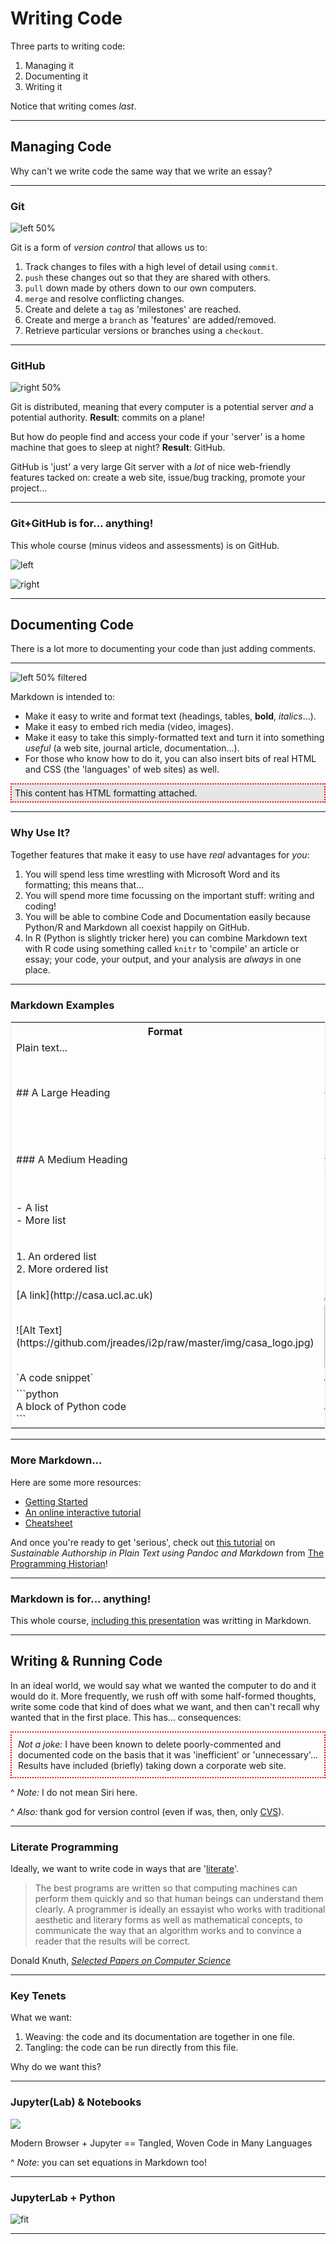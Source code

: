 # Writing Code

Three parts to writing code:

1. Managing it
2. Documenting it
3. Writing it

Notice that writing comes *last*.

---

## Managing Code

Why can't we write code the same way that we write an essay?

---

### Git

![left 50%](https://github.com/jreades/i2p/raw/master/lectures/img/Git.png)

Git is a form of *version control* that allows us to:

1. Track changes to files with a high level of detail using `commit`.
2. `push` these changes out so that they are shared with others.
3. `pull` down made by others down to our own computers.
4. `merge` and resolve conflicting changes.
5. Create and delete a `tag` as 'milestones' are reached.
6. Create and merge a `branch` as 'features' are added/removed.
7. Retrieve particular versions or branches using a `checkout`.

---

### GitHub

![right 50%](https://github.com/jreades/i2p/raw/master/lectures/img/Octocat.png)

Git is distributed, meaning that every computer is a potential server *and* a potential authority. **Result**: commits on a plane!

But how do people find and access your code if your 'server' is a home machine that goes to sleep at night? **Result**: GitHub.

GitHub is 'just' a very large Git server with a *lot* of nice web-friendly features tacked on: create a web site, issue/bug tracking, promote your project... 

---

### Git+GitHub is for... anything!

This whole course (minus videos and assessments) is on GitHub.

![left](https://github.com/jreades/i2p/raw/master/lectures/img/i2p.png)

![right](https://github.com/jreades/i2p/raw/master/lectures/img/i2p.png)

---

## Documenting Code

There is a lot more to documenting your code than just adding comments.

---

![left 50% filtered](https://github.com/jreades/i2p/raw/master/lectures/img/Markdown.png)

Markdown is intended to:

- Make it easy to write and format text (headings, tables, **bold**, *italics*...).
- Make it easy to embed rich media (video, images).
- Make it easy to take this simply-formatted text and turn it into something *useful* (a web site, journal article, documentation...).
- For those who know how to do it, you can also insert bits of real HTML and CSS (the 'languages' of web sites) as well.

<div style="border: dotted 2px red; padding: 5px; background-color: rgb(230,230,230)">This content has HTML formatting attached.</div>

---

### Why Use It?

Together features that make it easy to use have *real* advantages for *you*:

1. You will spend less time wrestling with Microsoft Word and its formatting; this means that...
2. You will spend more time focussing on the important stuff: writing and coding!
3. You will be able to combine Code and Documentation easily because Python/R and Markdown all coexist happily on GitHub.
4. In R (Python is slightly tricker here) you can combine Markdown text with R code using something called `knitr` to 'compile' an article or essay; your code, your output, and your analysis are *always* in one place.

---

### Markdown Examples

<table style="border: solid 1px rgb(230,230,230)">
  <tr>
    <th>Format</th><th>Output</th>
  </tr><tr>
    <td>Plain text...</td><td>Plain text</td>
	</tr><tr>
  	<td>## A Large Heading</td><td><h2>A Large Heading</h2></td>
  </tr><tr>
  	<td>### A Medium Heading</td><td><h3>A Medium Heading</h3></td>
  </tr><tr>
  	<td>- A list<br />- More list</td><td><ul>
  		<li>A list</li>
  		<li>More list</li>
  	</ul></td>
  </tr><tr>
  	<td>1. An ordered list<br />2. More ordered list</td>
  	<td><ol>
      <li>An ordered list</li>
      <li>More ordered list</li>
      </ol></td>
  </tr><tr>
  	<td>[A link](http://casa.ucl.ac.uk)</td><td><a href="http://casa.ucl.ac.uk">A link</a></td>
  </tr><tr>
  	<td>![Alt Text](https://github.com/jreades/i2p/raw/master/img/casa_logo.jpg)</td><td><img src="https://github.com/jreades/i2p/raw/master/img/casa_logo.jpg" width="100" /></td>
  </tr><tr>
  	<td>`A code snippet`</td><td><tt>A code snippet</tt></td>
  </tr><tr>
  	<td>```python<br />
  	A block of Python code<br />
    ```
  	</td><td>
<pre>
A block of Python code</pre></td>
  </tr>
</table>

---

### More Markdown...

Here are some more resources:

- [Getting Started](https://www.markdownguide.org/getting-started/)
- [An online interactive tutorial](https://www.markdowntutorial.com)
- [Cheatsheet](https://github.com/adam-p/markdown-here/wiki/Markdown-Cheatsheet)

And once you're ready to get 'serious', check out [this tutorial](https://programminghistorian.org/en/lessons/sustainable-authorship-in-plain-text-using-pandoc-and-markdown) on *Sustainable Authorship in Plain Text using Pandoc and Markdown* from [The Programming  Historian](https://programminghistorian.org/en/lessons/)!

---

### Markdown is for... anything!

This whole course, [including this presentation](https://github.com/jreades/i2p/blob/master/lectures/1.3-Writing_Code.md) was writting in Markdown.

---

## Writing & Running Code

In an ideal world, we would say what we wanted the computer to do and it would do it. More frequently, we rush off with some half-formed thoughts, write some code that kind of does what we want, and then can't recall why wanted that in the first place. This has... consequences:

<div style="border: dotted 2px red; padding: 10px; text-weight: stronger"><em>Not a joke:</em> I have been known to delete poorly-commented and documented code on the basis that it was 'inefficient' or 'unnecessary'... Results have included (briefly) taking down a corporate web site.</div>

^ *Note:* I do not mean Siri here.

^ *Also:* thank god for version control (even if was, then, only [CVS](https://www.gnu.org/software/trans-coord/manual/cvs/cvs.html)).

---

### Literate Programming

Ideally, we want to write code in ways that are '[literate](https://en.wikipedia.org/wiki/Literate_programming)'. 

> The best programs are written so that computing machines can perform them quickly and so that human beings can understand them clearly. A programmer is ideally an essayist who works with traditional aesthetic and literary forms as well as mathematical concepts, to communicate the way that an algorithm works and to convince a reader that the results will be correct.

Donald Knuth, *[Selected Papers on Computer Science](https://www.goodreads.com/work/quotes/108081)*

---

### Key Tenets

What we want:

1. Weaving: the code and its documentation are together in one file.
2. Tangling: the code can be run directly from this file.

Why do we want this?

---

### Jupyter(Lab) & Notebooks

![](https://github.com/jreades/i2p/raw/master/lectures/img/Jupyter_and_Lab.png)

Modern Browser + Jupyter == Tangled, Woven Code in Many Languages

^ *Note*: you can set equations in Markdown too!

---

### JupyterLab + Python

![fit](https://raw.githubusercontent.com/jreades/i2p/master/lectures/img/lab/Lab-Notebook-3.png)

---

